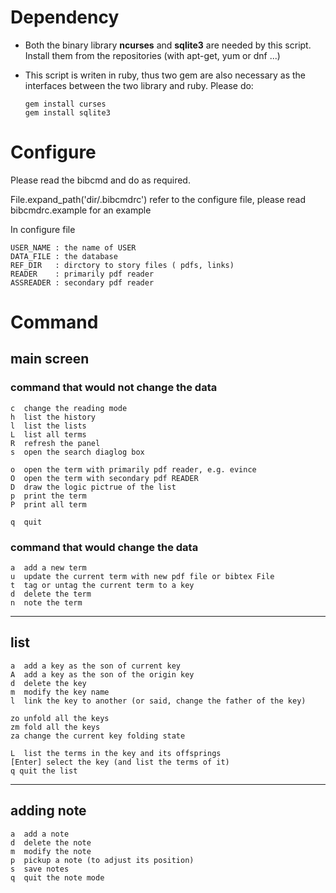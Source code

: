 # Dependency
*   Both the binary library **ncurses** and **sqlite3** are needed by this script. Install them from the repositories (with apt-get, yum or dnf ...)
*   This script is writen in ruby, thus two gem are also necessary as the interfaces between the two library and ruby. Please do:

        gem install curses
        gem install sqlite3

# Configure
Please read the bibcmd and do as required.

File.expand_path('dir/.bibcmdrc') refer to the configure file, please read bibcmdrc.example for an example

In configure file

    USER_NAME : the name of USER
    DATA_FILE : the database
    REF_DIR   : dirctory to story files ( pdfs, links)
    READER    : primarily pdf reader
    ASSREADER : secondary pdf reader

# Command
## main screen
### command that would not change the data

    c  change the reading mode
    h  list the history
    l  list the lists
    L  list all terms
    R  refresh the panel
    s  open the search diaglog box

    o  open the term with primarily pdf reader, e.g. evince
	O  open the term with secondary pdf READER
    D  draw the logic pictrue of the list
	p  print the term
	P  print all term

    q  quit

### command that would change the data

    a  add a new term
    u  update the current term with new pdf file or bibtex File
    t  tag or untag the current term to a key
	d  delete the term
	n  note the term
***

## list

    a  add a key as the son of current key
    A  add a key as the son of the origin key
    d  delete the key
    m  modify the key name
    l  link the key to another (or said, change the father of the key)

    zo unfold all the keys
    zm fold all the keys
    za change the current key folding state

    L  list the terms in the key and its offsprings
    [Enter] select the key (and list the terms of it)
    q quit the list
***

## adding note

    a  add a note
	d  delete the note
    m  modify the note
    p  pickup a note (to adjust its position)
	s  save notes
    q  quit the note mode
